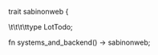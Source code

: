 <p>trait sabinonweb {</p>
<p>\t\t\t\ttype LotTodo;</p>
<p>  fn systems_and_backend() -> sabinonweb; </p>
